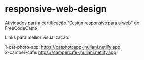 # responsive-web-design
Atividades para a certificação "Design responsivo para a web" do FreeCodeCamp

Links para melhor visualização:

1-cat-photo-app: https://catphotoapp-jhuliani.netlify.app <br>
2-camper-cafe: https://campercafe-jhuliani.netlify.app
